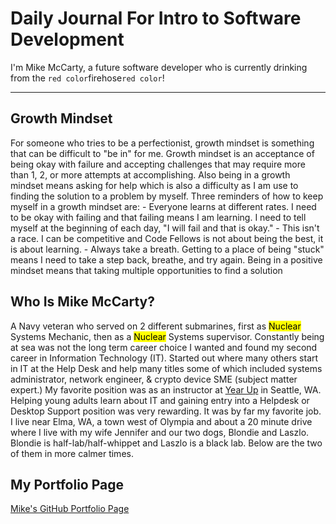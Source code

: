 # Daily Journal For Intro to Software Development
I'm Mike McCarty, a future software developer who is currently drinking from the `red color`firehose`red color`!
***
## Growth Mindset
For someone who tries to be a perfectionist, growth mindset is something that can be difficult to "be in" for me. Growth mindset is an acceptance of being okay with failure and accepting challenges that may require more than 1, 2, or more attempts at accomplishing.  Also being in a growth mindset means asking for help which is also a difficulty as I am use to finding the solution to a problem by myself. Three reminders of how to keep myself in a growth mindset are:
    - Everyone learns at different rates. I need to be okay with failing and that failing means I am learning. I need to tell myself at the beginning of each day, "I will fail and that is okay."
    - This isn't a race. I can be competitive and Code Fellows is not about being the best, it is about learning. 
    - Always take a breath. Getting to a place of being "stuck" means I need to take a step back, breathe, and try again. Being in a positive mindset means that taking multiple opportunities to find a solution

## Who Is Mike McCarty?
A Navy veteran who served on 2 different submarines, first as <mark>Nuclear</mark> Systems Mechanic, then as a <mark>Nuclear</mark> Systems supervisor. Constantly being at sea was not the long term career choice I wanted and found my second career in Information Technology (IT). Started out where many others start in IT at the Help Desk and help many titles some of which included systems administrator, network engineer, & crypto device SME (subject matter expert.) My favorite position was as an instructor at [Year Up](https://www.yearup.org/locations/wa-seattle-scc-campus) in Seattle, WA. Helping young adults learn about IT and gaining entry into a Helpdesk or Desktop Support position was very rewarding.  It was by far my favorite job.
I live near Elma, WA, a town west of Olympia and about a 20 minute drive where I live with my wife Jennifer and our two dogs, Blondie and Laszlo.  Blondie is half-lab/half-whippet and Laszlo is a black lab.  Below are the two of them in more calmer times.

## My Portfolio Page

[Mike's GitHub Portfolio Page](https://github.com/mikemac1)

